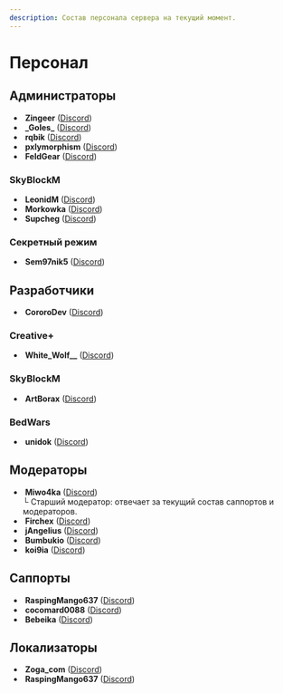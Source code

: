 ```yaml
---
description: Состав персонала сервера на текущий момент.
---
```


# Персонал

## Администраторы

* [<img src="https://mc-heads.net/avatar/acece2d2-2248-4d92-9104-662c9fc3e52c/64.png" alt="" data-size="line">](https://ru.namemc.com/profile/Zingeer) **Zingeer** ([Discord](https://discordapp.com/users/336551231382093824))
* [<img src="https://mc-heads.net/avatar/4d3316ef-4cba-4f41-bf78-2f29e95022ce/64.png" alt="" data-size="line">](https://ru.namemc.com/profile/_Goles_) **\_Goles\_** ([Discord](https://discordapp.com/users/335711248639459328))
* [<img src="https://mc-heads.net/avatar/08f5a876-addc-4355-99cc-91c7fb2aa2b0/64.png" alt="" data-size="line">](https://ru.namemc.com/profile/rqbik) **rqbik** ([Discord](https://discordapp.com/users/531527252442087425))
* [<img src="https://mc-heads.net/avatar/e2bfcfa8-54a0-4659-8388-73219acf5c92/64.png" alt="" data-size="line">](https://ru.namemc.com/profile/pxlymorphism) **pxlymorphism** ([Discord](https://discordapp.com/users/239720486961938432))
* [<img src="https://mc-heads.net/avatar/316d5dff-5112-4405-aa54-6bd6945737ad/64.png" alt="" data-size="line">](https://ru.namemc.com/profile/FeldGear) **FeldGear** ([Discord](https://discordapp.com/users/284948282994720770))

### SkyBlockM

* [<img src="https://mc-heads.net/avatar/3044a409-2f98-4e31-805d-2da5c49f7cff/64.png" alt="" data-size="line">](https://ru.namemc.com/profile/LeonidM) **LeonidM** ([Discord](https://discordapp.com/users/323503212764069890))
* [<img src="https://mc-heads.net/avatar/ef3064dd-0f41-4851-8b47-950da3e87e40/64.png" alt="" data-size="line">](https://ru.namemc.com/profile/Morkowka) **Morkowka** ([Discord](https://discordapp.com/users/512285433640648704))
* [<img src="https://mc-heads.net/avatar/99ff97cd-c3a7-4bfd-9658-10a23d71ff23/64.png" alt="" data-size="line">](https://ru.namemc.com/profile/Supcheg) **Supcheg** ([Discord](https://discordapp.com/users/357941361086955531))

### Секретный режим

* [<img src="https://mc-heads.net/avatar/ac91b410-43b6-4a50-9ea2-27a69e43ff90/64.png" alt="" data-size="line">](https://ru.namemc.com/profile/Sem97nik5) **Sem97nik5** ([Discord](https://discordapp.com/users/351355575440900097))

## Разработчики

* [<img src="https://mc-heads.net/avatar/5ff55c0d-8b4a-43cd-9900-ae84f5b20abc/64.png" alt="" data-size="line">](https://ru.namemc.com/profile/CororoDev) **CororoDev** ([Discord](https://discordapp.com/users/373389455899492354))

### Creative+

* [<img src="https://mc-heads.net/avatar/1f1d2f1e-2339-44c5-a057-1f7acaaa8153/64.png" alt="" data-size="line">](https://ru.namemc.com/profile/White_Wolf__) **White\_Wolf\_\_** ([Discord](https://discordapp.com/users/778041773809205258))

### SkyBlockM

* [<img src="https://mc-heads.net/avatar/a92396df-2ccf-4e1e-9468-df6cbc30d3c4/64.png" alt="" data-size="line">](https://ru.namemc.com/profile/ArtBorax) **ArtBorax** ([Discord](https://discordapp.com/users/166520788269137920))

### BedWars

* [<img src="https://mc-heads.net/avatar/3eb77e90-0082-4aa8-80be-77879aa6b306/64.png" alt="" data-size="line">](https://ru.namemc.com/profile/unidok) **unidok** ([Discord](https://discordapp.com/users/693392944274604052))

## Модераторы

* [<img src="https://mc-heads.net/avatar/ca34b487-238c-4ad8-9b7a-77e40123a08a/64.png" alt="" data-size="line">](https://ru.namemc.com/profile/Miwo4ka) **Miwo4ka** ([Discord](https://discordapp.com/users/1114548370351071272))\
  └ Старший модератор: отвечает за текущий состав саппортов и модераторов.
* [<img src="https://mc-heads.net/avatar/8de63aa3-e15f-414b-9f21-ff0de0303f62/64.png" alt="" data-size="line">](https://ru.namemc.com/profile/Firchex) **Firchex** ([Discord](https://discordapp.com/users/267275356539584522))
* [<img src="https://mc-heads.net/avatar/23b4a538-f093-4fc7-9c0d-41d1b5283a57/64.png" alt="" data-size="line">](https://ru.namemc.com/profile/jAngelius) **jAngelius** ([Discord](https://discordapp.com/users/567791580744908946))
* [<img src="https://mc-heads.net/avatar/1db52dfa-1650-42f1-aac8-9ce973028936/64.png" alt="" data-size="line">](https://ru.namemc.com/profile/Bumbukio) **Bumbukio** ([Discord](https://discordapp.com/users/702865132509986957))
* [<img src="https://mc-heads.net/avatar/ec6a8e14-1b11-4963-9ad6-6593c44ff655/64.png" alt="" data-size="line">](https://ru.namemc.com/profile/koi9ia) **koi9ia** ([Discord](https://discordapp.com/users/853741418882662420))

## Саппорты

* [<img src="https://mc-heads.net/avatar/7d9aa7c6-986d-4d63-a0ea-7842200c69b1/64.png" alt="" data-size="line">](https://ru.namemc.com/profile/RaspingMango637) **RaspingMango637** ([Discord](https://discordapp.com/users/208242168823808001))
* <img src="https://mc-heads.net/avatar/1aac1fa5e793985fcf7ac0ffebdd32bd0da4d699e8140560302a88275bfc150b/" alt="" data-size="line"> **cocomard0088** ([Discord](https://discordapp.com/users/1196131473707765812))
* [<img src="https://mc-heads.net/avatar/ca7eb822-c24f-4ad3-8e37-7e31e30c556f/64.png" alt="" data-size="line">](https://ru.namemc.com/profile/Bebeika) **Bebeika** ([Discord](https://discordapp.com/users/445197088980992015))

## Локализаторы

* [<img src="https://mc-heads.net/avatar/9313b9fa-0443-4aa1-9cd7-bc8d01519d80/64.png" alt="" data-size="line">](https://ru.namemc.com/profile/Zoga_com) **Zoga\_com** ([Discord](https://discordapp.com/users/681845447547289690))
* [<img src="https://mc-heads.net/avatar/7d9aa7c6-986d-4d63-a0ea-7842200c69b1/64.png" alt="" data-size="line">](https://ru.namemc.com/profile/RaspingMango637) **RaspingMango637** ([Discord](https://discordapp.com/users/208242168823808001))
